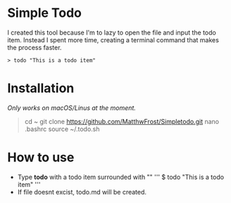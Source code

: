 # Simple Todo

I created this tool because I'm to lazy to open the file and
input the todo item. Instead I spent more time, creating a terminal 
command that makes the process faster.

    > todo "This is a todo item"

# Installation

*Only works on macOS/Linus at the moment.*

> cd ~
> git clone https://github.com/MatthwFrost/Simpletodo.git
> nano .bashrc
> source ~/.todo.sh



# How to use

- Type **todo** with a todo item surrounded with ""
    '''
    $ todo "This is a todo item"
    '''
- If file doesnt excist, todo.md will be created.

